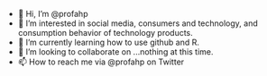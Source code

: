 - 👋 Hi, I’m @profahp
- 👀 I’m interested in social media, consumers and technology, and consumption behavior of technology products.
- 🌱 I’m currently learning how to use github and R.
- 💞️ I’m looking to collaborate on ...nothing at this time.
- 📫 How to reach me via @profahp on Twitter

<!---
profahp/profahp is a ✨ special ✨ repository because its `README.md` (this file) appears on your GitHub profile.
You can click the Preview link to take a look at your changes.
--->
